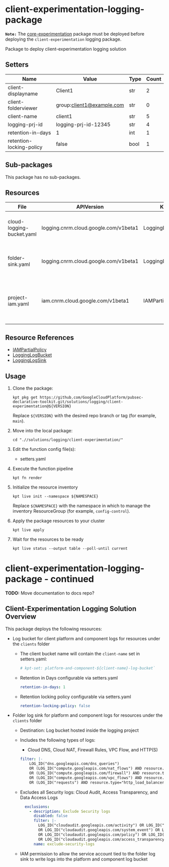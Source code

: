 <!-- BEGINNING OF PRE-COMMIT-BLUEPRINT DOCS HOOK:TITLE -->
# client-experimentation-logging-package


<!-- END OF PRE-COMMIT-BLUEPRINT DOCS HOOK:TITLE -->
**`Note:`** The [core-experimentation](../core-experimentation/) package must be deployed before deploying the `client-experimentation` logging package.

<!-- BEGINNING OF PRE-COMMIT-BLUEPRINT DOCS HOOK:BODY -->
Package to deploy client-experimentation logging solution

## Setters

|           Name           |           Value           | Type | Count |
|--------------------------|---------------------------|------|-------|
| client-displayname       | Client1                   | str  |     2 |
| client-folderviewer      | group:client1@example.com | str  |     0 |
| client-name              | client1                   | str  |     5 |
| logging-prj-id           | logging-prj-id-12345      | str  |     4 |
| retention-in-days        |                         1 | int  |     1 |
| retention-locking-policy | false                     | bool |     1 |

## Sub-packages

This package has no sub-packages.

## Resources

|           File            |              APIVersion               |       Kind       |                             Name                             | Namespace |
|---------------------------|---------------------------------------|------------------|--------------------------------------------------------------|-----------|
| cloud-logging-bucket.yaml | logging.cnrm.cloud.google.com/v1beta1 | LoggingLogBucket | platform-and-component-client1-log-bucket                    | logging   |
| folder-sink.yaml          | logging.cnrm.cloud.google.com/v1beta1 | LoggingLogSink   | platform-and-component-log-client1-log-sink                  | logging   |
| project-iam.yaml          | iam.cnrm.cloud.google.com/v1beta1     | IAMPartialPolicy | platform-and-component-log-client1-bucket-writer-permissions | projects  |

## Resource References

- [IAMPartialPolicy](https://cloud.google.com/config-connector/docs/reference/resource-docs/iam/iampartialpolicy)
- [LoggingLogBucket](https://cloud.google.com/config-connector/docs/reference/resource-docs/logging/logginglogbucket)
- [LoggingLogSink](https://cloud.google.com/config-connector/docs/reference/resource-docs/logging/logginglogsink)

## Usage

1.  Clone the package:
    ```shell
    kpt pkg get https://github.com/GoogleCloudPlatform/pubsec-declarative-toolkit.git/solutions/logging/client-experimentation@${VERSION}
    ```
    Replace `${VERSION}` with the desired repo branch or tag
    (for example, `main`).

1.  Move into the local package:
    ```shell
    cd ".//solutions/logging/client-experimentation/"
    ```

1.  Edit the function config file(s):
    - setters.yaml

1.  Execute the function pipeline
    ```shell
    kpt fn render
    ```

1.  Initialize the resource inventory
    ```shell
    kpt live init --namespace ${NAMESPACE}
    ```
    Replace `${NAMESPACE}` with the namespace in which to manage
    the inventory ResourceGroup (for example, `config-control`).

1.  Apply the package resources to your cluster
    ```shell
    kpt live apply
    ```

1.  Wait for the resources to be ready
    ```shell
    kpt live status --output table --poll-until current
    ```

<!-- END OF PRE-COMMIT-BLUEPRINT DOCS HOOK:BODY -->

# client-experimentation-logging-package - continued
**TODO:** Move documentation to docs repo?

## Client-Experimentation Logging Solution Overview

This package deploys the following resources:

- Log bucket for client platform and component logs for resources under the `clients` folder

    - The client bucket name will contain the `client-name` set in setters.yaml:
    
        ```yaml
        # kpt-set: platform-and-component-${client-name}-log-bucket`
        ```

    - Retention in Days configurable via setters.yaml

        ```yaml
        retention-in-days: 1
        ```
    - Retention locking policy configurable via setters.yaml
        ```yaml
        retention-locking-policy: false
        ```

- Folder log sink for platform and component logs for resources under the `clients` folder

    - Destination: Log bucket hosted inside the logging project

    - Includes the following types of logs:
        - Cloud DNS, Cloud NAT, Firewall Rules, VPC Flow, and HTTP(S)

        ```yaml
        filter: |-
            LOG_ID("dns.googleapis.com/dns_queries")
            OR (LOG_ID("compute.googleapis.com/nat_flows") AND resource.type="nat_gateway")
            OR (LOG_ID("compute.googleapis.com/firewall") AND resource.type="gce_subnetwork")
            OR (LOG_ID("compute.googleapis.com/vpc_flows") AND resource.type="gce_subnetwork")
            OR (LOG_ID("requests") AND resource.type="http_load_balancer")
        ```

    - Excludes all Security logs: Cloud Audit, Access Transparency, and Data Access Logs

        ```yaml
          exclusions:
            - description: Exclude Security logs
              disabled: false
              filter: |-
                LOG_ID("cloudaudit.googleapis.com/activity") OR LOG_ID("externalaudit.googleapis.com/activity")
                OR LOG_ID("cloudaudit.googleapis.com/system_event") OR LOG_ID("externalaudit.googleapis.com/system_event")
                OR LOG_ID("cloudaudit.googleapis.com/policy") OR LOG_ID("externalaudit.googleapis.com/policy")
                OR LOG_ID("cloudaudit.googleapis.com/access_transparency") OR LOG_ID("externalaudit.googleapis.com/access_transparency")
              name: exclude-security-logs
        ```

    - IAM permission to allow the service account tied to the folder log sink to write logs into the platform and component log bucket
